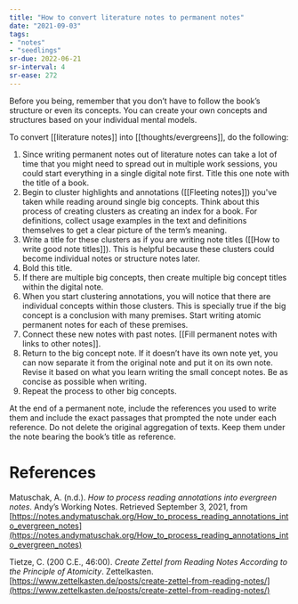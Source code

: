 ```yaml
---
title: "How to convert literature notes to permanent notes"
date: "2021-09-03"
tags:
- "notes"
- "seedlings"
sr-due: 2022-06-21
sr-interval: 4
sr-ease: 272
---
```


Before you being, remember that you don’t have to follow the book’s structure or even its concepts. You can create your own concepts and structures based on your individual mental models.

To convert [[literature notes]] into [[thoughts/evergreens]], do the following:

1. Since writing permanent notes out of literature notes can take a lot of time that you might need to spread out in multiple work sessions, you could start everything in a single digital note first. Title this one note with the title of a book.
2. Begin to cluster highlights and annotations ([[Fleeting notes]]) you've taken while reading around single big concepts. Think about this process of creating clusters as creating an index for a book. For definitions, collect usage examples in the text and definitions themselves to get a clear picture of the term’s meaning.
3. Write a title for these clusters as if you are writing note titles ([[How to write good note titles]]). This is helpful because these clusters could become individual notes or structure notes later.
4. Bold this title.
5. If there are multiple big concepts, then create multiple big concept titles within the digital note.
6. When you start clustering annotations, you will notice that there are individual concepts within those clusters. This is specially true if the big concept is a conclusion with many premises. Start writing atomic permanent notes for each of these premises.
7. Connect these new notes with past notes. [[Fill permanent notes with links to other notes]].
8. Return to the big concept note. If it doesn’t have its own note yet, you can now separate it from the original note and put it on its own note. Revise it based on what you learn writing the small concept notes. Be as concise as possible when writing.
9. Repeat the process to other big concepts.

At the end of a permanent note, include the references you used to write them and include the exact passages that prompted the note under each reference. Do not delete the original aggregation of texts. Keep them under the note bearing the book’s title as reference.

# References

Matuschak, A. (n.d.). *How to process reading annotations into evergreen notes*. Andyʼs Working Notes. Retrieved September 3, 2021, from [https://notes.andymatuschak.org/How_to_process_reading_annotations_into_evergreen_notes](https://notes.andymatuschak.org/How_to_process_reading_annotations_into_evergreen_notes)

Tietze, C. (200 C.E., 46:00). *Create Zettel from Reading Notes According to the Principle of Atomicity*. Zettelkasten. [https://www.zettelkasten.de/posts/create-zettel-from-reading-notes/](https://www.zettelkasten.de/posts/create-zettel-from-reading-notes/)